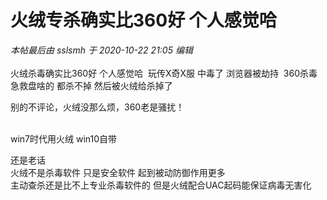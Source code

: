 # 火绒专杀确实比360好 个人感觉哈


<i class="pstatus"> 本帖最后由 sslsmh 于 2020-10-22 21:05 编辑 </i><br />
<br />
火绒杀毒确实比360好 个人感觉哈&nbsp;&nbsp;玩传X奇X服 中毒了 浏览器被劫持&nbsp;&nbsp;360杀毒 急救盘啥的 都杀不掉 然后被火绒给杀掉了

别的不评论，火绒没那么烦，360老是骚扰！<br />
<br />
<img src="static/image/smiley/default/time.gif" smilieid="15" border="0" alt="" /><img src="static/image/smiley/default/time.gif" smilieid="15" border="0" alt="" /><img src="static/image/smiley/default/time.gif" smilieid="15" border="0" alt="" />

win7时代用火绒 win10自带

还是老话<br />
火绒不是杀毒软件 只是安全软件 起到被动防御作用更多<br />
主动查杀还是比不上专业杀毒软件的 但是火绒配合UAC起码能保证病毒无害化<img id="aimg_bq9I9" onclick="zoom(this, this.src, 0, 0, 0)" class="zoom" src="https://cdn.jsdelivr.net/gh/hishis/forum-master/public/images/patch.gif" onmouseover="img_onmouseoverfunc(this)" onload="thumbImg(this)" border="0" alt="" />
